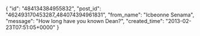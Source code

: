  {
   "id": "484134384955832",
   "post_id": "462493170453287_484074394961831",
   "from_name": "Icbeonne Senama",
   "message": "How long have you known Dean?",
   "created_time": "2013-02-23T07:51:05+0000"
 }
